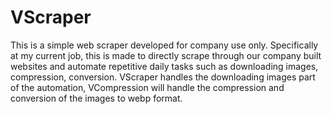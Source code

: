 # VScraper

This is a simple web scraper developed for company use only. Specifically at my current job, this is made to directly scrape through our company built websites and automate repetitive daily tasks such as downloading images, compression, conversion. VScraper handles the downloading images part of the automation, VCompression will handle the compression and conversion of the images to webp format.
